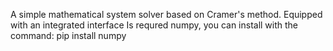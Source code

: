 A simple mathematical system solver based on Cramer's method.
Equipped with an integrated interface
Is requred numpy,
you can install with the command: pip install numpy
